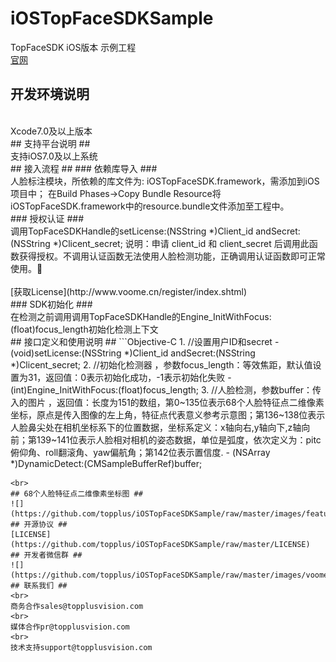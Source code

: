 # iOSTopFaceSDKSample
TopFaceSDK iOS版本 示例工程
<br>
[官网](http://www.voome.cn)
<br>
## 开发环境说明 ##
<br>
Xcode7.0及以上版本
<br>
## 支持平台说明 ##
<br>
支持iOS7.0及以上系统
<br>
## 接入流程 ##
### 依赖库导入 ###
<br>
人脸标注模块，所依赖的库文件为: iOSTopFaceSDK.framework，需添加到iOS项目中；
在Build Phases->Copy Bundle Resource将iOSTopFaceSDK.framework中的resource.bundle文件添加至工程中。
<br>
### 授权认证 ###
<br>
调用TopFaceSDKHandle的setLicense:(NSString *)Client_id andSecret:(NSString *)Clicent_secret;
说明：申请 client_id 和 client_secret 后调用此函数获得授权。不调用认证函数无法使用人脸检测功能，正确调用认证函数即可正常使用。
<br>
<br>
[获取License](http://www.voome.cn/register/index.shtml)
<br>
### SDK初始化 ###
<br>
在检测之前调用调用TopFaceSDKHandle的Engine_InitWithFocus:(float)focus_length初始化检测上下文
<br>
## 接口定义和使用说明 ##
```Objective-C
1.	//设置用户ID和secret
- (void)setLicense:(NSString *)Client_id andSecret:(NSString *)Clicent_secret;
2.	//初始化检测器 ，参数focus_length：等效焦距，默认值设置为31，返回值：0表示初始化成功，-1表示初始化失败
- (int)Engine_InitWithFocus:(float)focus_length;
3.	//人脸检测，参数buffer：传入的图片 ，返回值：长度为151的数组，第0~135位表示68个人脸特征点二维像素坐标，原点是传入图像的左上角，特征点代表意义参考示意图；第136~138位表示人脸鼻尖处在相机坐标系下的位置数据，坐标系定义：x轴向右,y轴向下,z轴向前；第139~141位表示人脸相对相机的姿态数据，单位是弧度，依次定义为：pitc俯仰角、roll翻滚角、yaw偏航角；第142位表示置信度.
- (NSArray *)DynamicDetect:(CMSampleBufferRef)buffer;

```
<br>
## 68个人脸特征点二维像素坐标图 ##
![](https://github.com/topplus/iOSTopFaceSDKSample/raw/master/images/feature.jpg)
## 开源协议 ##
[LICENSE](https://github.com/topplus/iOSTopFaceSDKSample/raw/master/LICENSE)
## 开发者微信群 ##
![](https://github.com/topplus/iOSTopFaceSDKSample/raw/master/images/voomeGroup.png)
## 联系我们 ##
<br>
商务合作sales@topplusvision.com
<br>
媒体合作pr@topplusvision.com
<br>
技术支持support@topplusvision.com
